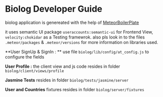 
Biolog Developer Guide
======================

biolog application is genereated with the help of [MeteorBoilerPlate](https://github.com/matteodem/meteor-boilerplate)

it uses semantic UI package `useraccounts:semantic-ui` for Frontend View, `velocity:chokidar` as a Testing framewrok.
also pls look in to the files `.meteor/packages` & `.meteor/versions` for more information on libraries used.

**User SignUp & SignIn : **
use file `biolog/lib/config/at_config.js` to configure the fields

**User Profile :**
the client view and js code resides in folder `biolog/client/views/profile`

**Jasmine Tests** resides in folder `biolog/tests/jasmine/server`

**User and Countries** fixtures resides in folder `biolog/server/fixtures`